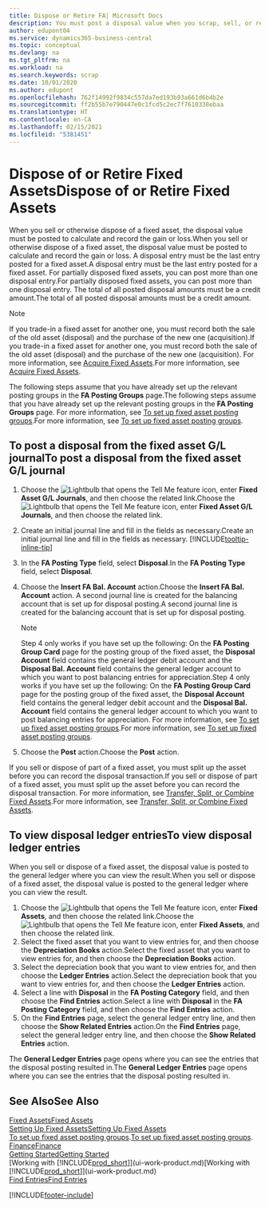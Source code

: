 ```yaml
---
title: Dispose or Retire FA| Microsoft Docs
description: You must post a disposal value when you scrap, sell, or retire a fixed asset.
author: edupont04
ms.service: dynamics365-business-central
ms.topic: conceptual
ms.devlang: na
ms.tgt_pltfrm: na
ms.workload: na
ms.search.keywords: scrap
ms.date: 10/01/2020
ms.author: edupont
ms.openlocfilehash: 762f14992f9834c557da7ed193b93a661d6b4b2e
ms.sourcegitcommit: ff2b55b7e790447e0c1fcd5c2ec7f7610338ebaa
ms.translationtype: HT
ms.contentlocale: en-CA
ms.lasthandoff: 02/15/2021
ms.locfileid: "5381451"
---
```

# <a name="dispose-of-or-retire-fixed-assets"></a><span data-ttu-id="951e4-103">Dispose of or Retire Fixed Assets</span><span class="sxs-lookup"><span data-stu-id="951e4-103">Dispose of or Retire Fixed Assets</span></span>

<span data-ttu-id="951e4-104">When you sell or otherwise dispose of a fixed asset, the disposal value must be posted to calculate and record the gain or loss.</span><span class="sxs-lookup"><span data-stu-id="951e4-104">When you sell or otherwise dispose of a fixed asset, the disposal value must be posted to calculate and record the gain or loss.</span></span> <span data-ttu-id="951e4-105">A disposal entry must be the last entry posted for a fixed asset.</span><span class="sxs-lookup"><span data-stu-id="951e4-105">A disposal entry must be the last entry posted for a fixed asset.</span></span> <span data-ttu-id="951e4-106">For partially disposed fixed assets, you can post more than one disposal entry.</span><span class="sxs-lookup"><span data-stu-id="951e4-106">For partially disposed fixed assets, you can post more than one disposal entry.</span></span> <span data-ttu-id="951e4-107">The total of all posted disposal amounts must be a credit amount.</span><span class="sxs-lookup"><span data-stu-id="951e4-107">The total of all posted disposal amounts must be a credit amount.</span></span>  

> [!NOTE]  
> <span data-ttu-id="951e4-108">If you trade-in a fixed asset for another one, you must record both the sale of the old asset (disposal) and the purchase of the new one (acquisition).</span><span class="sxs-lookup"><span data-stu-id="951e4-108">If you trade-in a fixed asset for another one, you must record both the sale of the old asset (disposal) and the purchase of the new one (acquisition).</span></span> <span data-ttu-id="951e4-109">For more information, see [Acquire Fixed Assets](fa-how-acquire.md).</span><span class="sxs-lookup"><span data-stu-id="951e4-109">For more information, see [Acquire Fixed Assets](fa-how-acquire.md).</span></span>  

<span data-ttu-id="951e4-110">The following steps assume that you have already set up the relevant posting groups in the **FA Posting Groups** page.</span><span class="sxs-lookup"><span data-stu-id="951e4-110">The following steps assume that you have already set up the relevant posting groups in the **FA Posting Groups** page.</span></span> <span data-ttu-id="951e4-111">For more information, see [To set up fixed asset posting groups](fa-how-setup-general.md#to-set-up-fixed-asset-posting-groups).</span><span class="sxs-lookup"><span data-stu-id="951e4-111">For more information, see [To set up fixed asset posting groups](fa-how-setup-general.md#to-set-up-fixed-asset-posting-groups).</span></span>  

## <a name="to-post-a-disposal-from-the-fixed-asset-gl-journal"></a><span data-ttu-id="951e4-112">To post a disposal from the fixed asset G/L journal</span><span class="sxs-lookup"><span data-stu-id="951e4-112">To post a disposal from the fixed asset G/L journal</span></span>

1. <span data-ttu-id="951e4-113">Choose the ![Lightbulb that opens the Tell Me feature](media/ui-search/search_small.png "Tell me what you want to do") icon, enter **Fixed Asset G/L Journals**, and then choose the related link.</span><span class="sxs-lookup"><span data-stu-id="951e4-113">Choose the ![Lightbulb that opens the Tell Me feature](media/ui-search/search_small.png "Tell me what you want to do") icon, enter **Fixed Asset G/L Journals**, and then choose the related link.</span></span>  
2. <span data-ttu-id="951e4-114">Create an initial journal line and fill in the fields as necessary.</span><span class="sxs-lookup"><span data-stu-id="951e4-114">Create an initial journal line and fill in the fields as necessary.</span></span> [!INCLUDE[tooltip-inline-tip](includes/tooltip-inline-tip_md.md)]  
3. <span data-ttu-id="951e4-115">In the **FA Posting Type** field, select **Disposal**.</span><span class="sxs-lookup"><span data-stu-id="951e4-115">In the **FA Posting Type** field, select **Disposal**.</span></span>  
4. <span data-ttu-id="951e4-116">Choose the **Insert FA Bal. Account** action.</span><span class="sxs-lookup"><span data-stu-id="951e4-116">Choose the **Insert FA Bal. Account** action.</span></span> <span data-ttu-id="951e4-117">A second journal line is created for the balancing account that is set up for disposal posting.</span><span class="sxs-lookup"><span data-stu-id="951e4-117">A second journal line is created for the balancing account that is set up for disposal posting.</span></span>  

    > [!NOTE]  
    >  <span data-ttu-id="951e4-118">Step 4 only works if you have set up the following: On the **FA Posting Group Card** page for the posting group of the fixed asset, the **Disposal Account** field contains the general ledger debit account and the **Disposal Bal. Account** field contains the general ledger account to which you want to post balancing entries for appreciation.</span><span class="sxs-lookup"><span data-stu-id="951e4-118">Step 4 only works if you have set up the following: On the **FA Posting Group Card** page for the posting group of the fixed asset, the **Disposal Account** field contains the general ledger debit account and the **Disposal Bal. Account** field contains the general ledger account to which you want to post balancing entries for appreciation.</span></span> <span data-ttu-id="951e4-119">For more information, see [To set up fixed asset posting groups](fa-how-setup-general.md#to-set-up-fixed-asset-posting-groups).</span><span class="sxs-lookup"><span data-stu-id="951e4-119">For more information, see [To set up fixed asset posting groups](fa-how-setup-general.md#to-set-up-fixed-asset-posting-groups).</span></span>  
5. <span data-ttu-id="951e4-120">Choose the **Post** action.</span><span class="sxs-lookup"><span data-stu-id="951e4-120">Choose the **Post** action.</span></span>  

<span data-ttu-id="951e4-121">If you sell or dispose of part of a fixed asset, you must split up the asset before you can record the disposal transaction.</span><span class="sxs-lookup"><span data-stu-id="951e4-121">If you sell or dispose of part of a fixed asset, you must split up the asset before you can record the disposal transaction.</span></span> <span data-ttu-id="951e4-122">For more information, see [Transfer, Split, or Combine Fixed Assets](fa-how-trans-split-combine.md).</span><span class="sxs-lookup"><span data-stu-id="951e4-122">For more information, see [Transfer, Split, or Combine Fixed Assets](fa-how-trans-split-combine.md).</span></span>  

## <a name="to-view-disposal-ledger-entries"></a><span data-ttu-id="951e4-123">To view disposal ledger entries</span><span class="sxs-lookup"><span data-stu-id="951e4-123">To view disposal ledger entries</span></span>
<span data-ttu-id="951e4-124">When you sell or dispose of a fixed asset, the disposal value is posted to the general ledger where you can view the result.</span><span class="sxs-lookup"><span data-stu-id="951e4-124">When you sell or dispose of a fixed asset, the disposal value is posted to the general ledger where you can view the result.</span></span>  

1. <span data-ttu-id="951e4-125">Choose the ![Lightbulb that opens the Tell Me feature](media/ui-search/search_small.png "Tell me what you want to do") icon, enter **Fixed Assets**, and then choose the related link.</span><span class="sxs-lookup"><span data-stu-id="951e4-125">Choose the ![Lightbulb that opens the Tell Me feature](media/ui-search/search_small.png "Tell me what you want to do") icon, enter **Fixed Assets**, and then choose the related link.</span></span>  
2. <span data-ttu-id="951e4-126">Select the fixed asset that you want to view entries for, and then choose the **Depreciation Books** action.</span><span class="sxs-lookup"><span data-stu-id="951e4-126">Select the fixed asset that you want to view entries for, and then choose the **Depreciation Books** action.</span></span>  
3. <span data-ttu-id="951e4-127">Select the depreciation book that you want to view entries for, and then choose the **Ledger Entries** action.</span><span class="sxs-lookup"><span data-stu-id="951e4-127">Select the depreciation book that you want to view entries for, and then choose the **Ledger Entries** action.</span></span>  
4. <span data-ttu-id="951e4-128">Select a line with **Disposal** in the **FA Posting Category** field, and then choose the **Find Entries** action.</span><span class="sxs-lookup"><span data-stu-id="951e4-128">Select a line with **Disposal** in the **FA Posting Category** field, and then choose the **Find Entries** action.</span></span>  
5. <span data-ttu-id="951e4-129">On the **Find Entries** page, select the general ledger entry line, and then choose the **Show Related Entries** action.</span><span class="sxs-lookup"><span data-stu-id="951e4-129">On the **Find Entries** page, select the general ledger entry line, and then choose the **Show Related Entries** action.</span></span>  

<span data-ttu-id="951e4-130">The **General Ledger Entries** page opens where you can see the entries that the disposal posting resulted in.</span><span class="sxs-lookup"><span data-stu-id="951e4-130">The **General Ledger Entries** page opens where you can see the entries that the disposal posting resulted in.</span></span>  

## <a name="see-also"></a><span data-ttu-id="951e4-131">See Also</span><span class="sxs-lookup"><span data-stu-id="951e4-131">See Also</span></span>

[<span data-ttu-id="951e4-132">Fixed Assets</span><span class="sxs-lookup"><span data-stu-id="951e4-132">Fixed Assets</span></span>](fa-manage.md)  
[<span data-ttu-id="951e4-133">Setting Up Fixed Assets</span><span class="sxs-lookup"><span data-stu-id="951e4-133">Setting Up Fixed Assets</span></span>](fa-setup.md)  
<span data-ttu-id="951e4-134">[To set up fixed asset posting groups](fa-how-setup-general.md#to-set-up-fixed-asset-posting-groups).</span><span class="sxs-lookup"><span data-stu-id="951e4-134">[To set up fixed asset posting groups](fa-how-setup-general.md#to-set-up-fixed-asset-posting-groups).</span></span>  
[<span data-ttu-id="951e4-135">Finance</span><span class="sxs-lookup"><span data-stu-id="951e4-135">Finance</span></span>](finance.md)  
[<span data-ttu-id="951e4-136">Getting Started</span><span class="sxs-lookup"><span data-stu-id="951e4-136">Getting Started</span></span>](product-get-started.md)  
<span data-ttu-id="951e4-137">[Working with [!INCLUDE[prod_short](includes/prod_short.md)]](ui-work-product.md)</span><span class="sxs-lookup"><span data-stu-id="951e4-137">[Working with [!INCLUDE[prod_short](includes/prod_short.md)]](ui-work-product.md)</span></span>  
[<span data-ttu-id="951e4-138">Find Entries</span><span class="sxs-lookup"><span data-stu-id="951e4-138">Find Entries</span></span>](ui-find-entries.md)  


[!INCLUDE[footer-include](includes/footer-banner.md)]